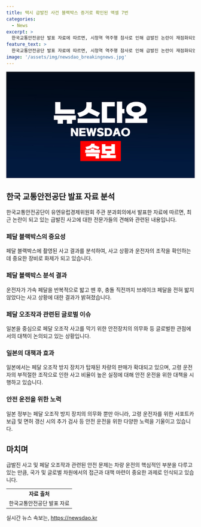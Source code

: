 ```yaml
---
title: 택시 급발진 사건 블랙박스 증거로 확인된 액셀 7번
categories:
  - News
excerpt: >
  한국교통안전공단 발표 자료에 따르면, 시청역 역주행 참사로 인해 급발진 논란이 재점화되었다. 페달 블랙박스에 촬영된 영상 분석 결과, 가속 페달을 반복적으로 밟고 브레이크 페달을 밟지 않는 페달 오조작으로 나타났다. 이로써 페달 오조작 방지장치(ACPE)의 글로벌 평가 기준과 법규 제정이 논의되는 가운데, 일본은 75세 이상 운전자를 대상으로 페달 오조작 방지 장치를 의무화하고 있다. 이에 대한 관심과 논란이 고조되고 있다.
feature_text: >
  한국교통안전공단 발표 자료에 따르면, 시청역 역주행 참사로 인해 급발진 논란이 재점화되었다. 페달 블랙박스에 촬영된 영상 분석 결과, 가속 페달을 반복적으로 밟고 브레이크 페달을 밟지 않는 페달 오조작으로 나타났다. 이로써 페달 오조작 방지장치(ACPE)의 글로벌 평가 기준과 법규 제정이 논의되는 가운데, 일본은 75세 이상 운전자를 대상으로 페달 오조작 방지 장치를 의무화하고 있다. 이에 대한 관심과 논란이 고조되고 있다.
image: '/assets/img/newsdao_breakingnews.jpg'
---
```


<p><img src="/assets/img/newsdao_breakingnews.jpg" alt="bookingtag 속보" /></p>

<h2 data-ke-size="size26">한국 교통안전공단 발표 자료 분석</h2>

<p data-ke-size="size16">한국교통안전공단이 유엔유럽경제위원회 주관 분과회의에서 발표한 자료에 따르면, 최근 논란이 되고 있는 급발진 사고에 대한 전문가들의 견해와 관련된 내용입니다.</p>

<h3>페달 블랙박스의 중요성</h3>

<p data-ke-size="size16">페달 블랙박스에 촬영된 사고 결과를 분석하여, 사고 상황과 운전자의 조작을 확인하는 데 중요한 장비로 화제가 되고 있습니다.</p>

<h3>페달 블랙박스 분석 결과</h3>

<p data-ke-size="size16">운전자가 가속 페달을 반복적으로 밟고 뗀 후, 충돌 직전까지 브레이크 페달을 전혀 밟지 않았다는 사고 상황에 대한 결과가 밝혀졌습니다.</p>

<h3>페달 오조작과 관련된 글로벌 이슈</h3>

<p data-ke-size="size16">일본을 중심으로 페달 오조작 사고를 막기 위한 안전장치의 의무화 등 글로벌한 관점에서의 대책이 논의되고 있는 상황입니다.</p>

<h3>일본의 대책과 효과</h3>

<p data-ke-size="size16">일본에서는 페달 오조작 방지 장치가 탑재된 차량의 판매가 확대되고 있으며, 고령 운전자의 부적절한 조작으로 인한 사고 비율이 높은 실정에 대해 안전 운전을 위한 대책을 시행하고 있습니다.</p>

<h3>안전 운전을 위한 노력</h3>

<p data-ke-size="size16">일본 정부는 페달 오조작 방지 장치의 의무화 뿐만 아니라, 고령 운전자를 위한 서포트카 보급 및 면허 갱신 시의 추가 검사 등 안전 운전을 위한 다양한 노력을 기울이고 있습니다.</p>

<h2 data-ke-size="size26">마치며</h2>

<p data-ke-size="size16">급발진 사고 및 페달 오조작과 관련된 안전 문제는 차량 운전의 핵심적인 부분을 다루고 있는 만큼, 국가 및 글로벌 차원에서의 접근과 대책 마련이 중요한 과제로 인식되고 있습니다.</p>

<table>
  <tbody>
    <tr>
      <td style="text-align: center; height: 17px;"><b>자료 출처</b></td>
    </tr>
    <tr>
      <td style="text-align: center; height: 17px;">한국교통안전공단 발표 자료</td>
    </tr>
  </tbody>
</table>
실시간 뉴스 속보는, <a href="https://newsdao.kr" rel="dofollow">https://newsdao.kr</a>


